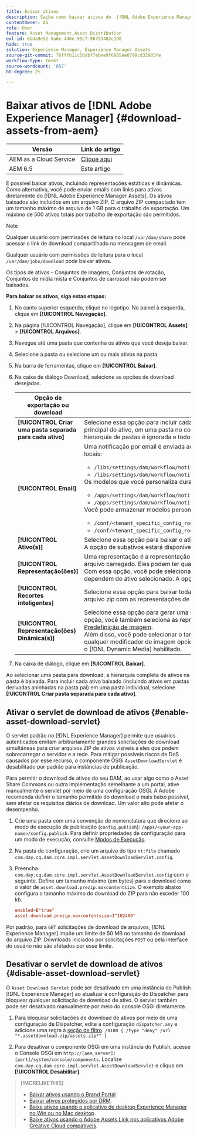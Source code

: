 ```yaml
---
title: Baixar ativos
description: Saiba como baixar ativos do  [!DNL Adobe Experience Manager]  e habilitar ou desabilitar a funcionalidade de download.
contentOwner: AG
role: User
feature: Asset Management,Asset Distribution
exl-id: 6bda9e52-5a6e-446e-99c7-96793482c190
hide: true
solution: Experience Manager, Experience Manager Assets
source-git-commit: 76fffb11c56dbf7ebee9f6805ae0799cd32985fe
workflow-type: tm+mt
source-wordcount: '857'
ht-degree: 2%

---
```


# Baixar ativos de [!DNL Adobe Experience Manager] {#download-assets-from-aem}

| Versão | Link do artigo |
| -------- | ---------------------------- |
| AEM as a Cloud Service | [Clique aqui](https://experienceleague.adobe.com/docs/experience-manager-cloud-service/content/assets/manage/download-assets-from-aem.html?lang=pt-BR) |
| AEM 6.5 | Este artigo |

É possível baixar ativos, incluindo representações estáticas e dinâmicas. Como alternativa, você pode enviar emails com links para ativos diretamente do [!DNL Adobe Experience Manager Assets]. Os ativos baixados são incluídos em um arquivo ZIP. O arquivo ZIP compactado tem um tamanho máximo de arquivo de 1 GB para o trabalho de exportação. Um máximo de 500 ativos totais por trabalho de exportação são permitidos.

>[!NOTE]
>
>Qualquer usuário com permissões de leitura no local `/var/dam/share` pode acessar o link de download compartilhado na mensagem de email.
>
>Qualquer usuário com permissões de leitura para o local `/var/dam/jobs/download` pode baixar ativos.
>
>Os tipos de ativos - Conjuntos de imagens, Conjuntos de rotação, Conjuntos de mídia mista e Conjuntos de carrossel não podem ser baixados.

<!--
OLD content of the above NOTE, changed wrt CQDOC-18661.
>The email recipients must be members of the `dam-users` group to access the ZIP download link in the email message.
>
-->

**Para baixar os ativos, siga estas etapas:**

1. No canto superior esquerdo, clique no logotipo. No painel à esquerda, clique em **[!UICONTROL Navegação]**.
1. Na página [!UICONTROL Navegação], clique em **[!UICONTROL Assets]** > **[!UICONTROL Arquivos]**.
1. Navegue até uma pasta que contenha os ativos que você deseja baixar.
1. Selecione a pasta ou selecione um ou mais ativos na pasta.
1. Na barra de ferramentas, clique em **[!UICONTROL Baixar]**.
1. Na caixa de diálogo Download, selecione as opções de download desejadas.

   | Opção de exportação ou download | Descrição |
   |---|---|
   | **[!UICONTROL Criar uma pasta separada para cada ativo]** | Selecione essa opção para incluir cada ativo baixado, inclusive ativos em pastas secundárias aninhadas na pasta principal do ativo, em uma pasta no computador local. Quando essa opção não está selecionada, por padrão, a hierarquia de pastas é ignorada e todos os ativos são baixados para uma pasta no computador local. |
   | **[!UICONTROL Email]** | Uma notificação por email é enviada ao usuário. Os modelos padrão de email estão disponíveis nos seguintes locais:<ul><li>`/libs/settings/dam/workflow/notification/email/downloadasset`.</li><li>`/libs/settings/dam/workflow/notification/email/transientworkflowcompleted`.</li></ul> Os modelos que você personaliza durante a implantação estão disponíveis nos seguintes locais: <ul><li>`/apps/settings/dam/workflow/notification/email/downloadasset`.</li><li>`/apps/settings/dam/workflow/notification/email/transientworkflowcompleted`.</li></ul>Você pode armazenar modelos personalizados específicos do locatário nos seguintes locais:<ul><li>`/conf/<tenant_specific_config_root>/settings/dam/workflow/notification/email/downloadasset`.</li><li>`/conf/<tenant_specific_config_root>/settings/dam/workflow/notification/email/transientworkflowcompleted`.</li></ul> |
   | **[!UICONTROL Ativo(s)]** | Selecione essa opção para baixar o ativo em sua forma original sem representações.<br>A opção de subativos estará disponível se o ativo original tiver subativos. |
   | **[!UICONTROL Representação(ões)]** | Uma representação é a representação binária de um ativo. O Assets tem uma representação principal - a do arquivo carregado. Eles podem ter qualquer número de representações. <br> Com essa opção, você pode selecionar as representações que deseja baixar. As representações disponíveis dependem do ativo selecionado. A opção estará disponível se o ativo tiver representações. |
   | **[!UICONTROL Recortes inteligentes]** | Selecione essa opção para baixar todas as representações de corte inteligente do ativo selecionado no AEM. Um arquivo zip com as representações de Recorte inteligente é criado e baixado no computador local. |
   | **[!UICONTROL Representação(ões) Dinâmica(s)]** | Selecione essa opção para gerar uma série de representações alternativas em tempo real. Ao selecionar essa opção, você também seleciona as representações que deseja criar dinamicamente, selecionando na lista [Predefinição de imagem](image-presets.md). <br>Além disso, você pode selecionar o tamanho e a unidade de medida, o formato, o espaço de cores, a resolução e qualquer modificador de imagem opcional, como a inversão da imagem. A opção só estará disponível se você tiver o [!DNL Dynamic Media] habilitado. |

1. Na caixa de diálogo, clique em **[!UICONTROL Baixar]**.

Ao selecionar uma pasta para download, a hierarquia completa de ativos na pasta é baixada. Para incluir cada ativo baixado (incluindo ativos em pastas derivadas aninhadas na pasta pai) em uma pasta individual, selecione **[!UICONTROL Criar pasta separada para cada ativo]**.

## Ativar o servlet de download de ativos {#enable-asset-download-servlet}

O servlet padrão no [!DNL Experience Manager] permite que usuários autenticados emitam arbitrariamente grandes solicitações de download simultâneas para criar arquivos ZIP de ativos visíveis a eles que podem sobrecarregar o servidor e a rede. Para mitigar possíveis riscos de DoS causados por esse recurso, o componente OSGi `AssetDownloadServlet` é desabilitado por padrão para instâncias de publicação.

Para permitir o download de ativos do seu DAM, ao usar algo como o Asset Share Commons ou outra implementação semelhante a um portal, ative manualmente o servlet por meio de uma configuração OSGi. A Adobe recomenda definir o tamanho permitido do download o mais baixo possível, sem afetar os requisitos diários de download. Um valor alto pode afetar o desempenho.

1. Crie uma pasta com uma convenção de nomenclatura que direcione ao modo de execução de publicação (`config.publish`): `/apps/<your-app-name>/config.publish`. Para definir propriedades de configuração para um modo de execução, consulte [Modos de Execução](/help/sites-deploying/configure-runmodes.md#defining-configuration-properties-for-a-run-mode).
1. Na pasta de configuração, crie um arquivo do tipo `nt:file` chamado `com.day.cq.dam.core.impl.servlet.AssetDownloadServlet.config`.
1. Preencha `com.day.cq.dam.core.impl.servlet.AssetDownloadServlet.config` com o seguinte. Define um tamanho máximo (em bytes) para o download como o valor de `asset.download.prezip.maxcontentsize`. O exemplo abaixo configura o tamanho máximo do download do ZIP para não exceder 100 kb.

   ```conf
   enabled=B"true"
   asset.download.prezip.maxcontentsize=I"102400"
   ```

Por padrão, para `GET` solicitações de download de arquivos, [!DNL Experience Manager] impõe um limite de 50 MB no tamanho de download do arquivo ZIP. Downloads iniciados por solicitações `POST` ou pela interface do usuário não são afetados por esse limite.

## Desativar o servlet de download de ativos {#disable-asset-download-servlet}

O `Asset Download Servlet` pode ser desativado em uma instância do Publish [!DNL Experience Manager] ao atualizar a configuração do Dispatcher para bloquear qualquer solicitação de download de ativo. O servlet também pode ser desativado manualmente por meio do console OSGi diretamente.

1. Para bloquear solicitações de download de ativos por meio de uma configuração de Dispatcher, edite a configuração `dispatcher.any` e adicione uma regra à [seção de filtro](https://experienceleague.adobe.com/docs/experience-manager-dispatcher/using/configuring/dispatcher-configuration.html?lang=pt-BR#defining-a-filter). `/0100 { /type "deny" /url "*.assetdownload.zip/assets.zip*" }`

1. Para desativar o componente OSGi em uma instância do Publish, acesse o Console OSGi em `http://[aem_server]:[port]/system/console/components`. Localize `com.day.cq.dam.core.impl.servlet.AssetDownloadServlet` e clique em **[!UICONTROL Desabilitar]**.

>[!MORELIKETHIS]
>
>* [Baixar ativos usando o Brand Portal](https://experienceleague.adobe.com/docs/experience-manager-brand-portal/using/download/brand-portal-download-assets.html?lang=pt-BR)
>* [Baixar ativos protegidos por DRM](drm.md).
>* [Baixe ativos usando o aplicativo de desktop Experience Manager no Win ou no Mac desktop](https://experienceleague.adobe.com/docs/experience-manager-desktop-app/using/using.html?lang=pt-BR#download-assets).
>* [Baixe ativos usando o Adobe Assets Link nos aplicativos Adobe Creative Cloud compatíveis](https://helpx.adobe.com/br/enterprise/using/manage-assets-using-adobe-asset-link.html).
